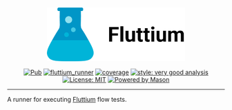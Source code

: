 <p align="center">
<img src="https://raw.githubusercontent.com/wolfenrain/fluttium/main/assets/fluttium_full.png" height="125" alt="fluttium logo" />
</p>

<p align="center">
<a href="https://pub.dev/packages/fluttium_runner"><img src="https://img.shields.io/pub/v/fluttium_runner.svg" alt="Pub"></a>
<a href="https://github.com//wolfenrain/fluttium/actions"><img src="https://github.com//wolfenrain/fluttium/workflows/fluttium_runner/badge.svg" alt="fluttium_runner"></a>
<a href="https://github.com//wolfenrain/fluttium/actions"><img src="https://raw.githubusercontent.com/wolfenrain/fluttium/main/coverage_badge.svg" alt="coverage"></a>
<a href="https://pub.dev/packages/very_good_analysis"><img src="https://img.shields.io/badge/style-very_good_analysis-B22C89.svg" alt="style: very good analysis"></a>
<a href="https://opensource.org/licenses/MIT"><img src="https://img.shields.io/badge/license-MIT-purple.svg" alt="License: MIT"></a>
<a href="https://github.com/felangel/mason"><img src="https://img.shields.io/endpoint?url=https%3A%2F%2Ftinyurl.com%2Fmason-badge" alt="Powered by Mason"></a>
</p>

---

A runner for executing [Fluttium](https://fluttium.dev) flow tests.